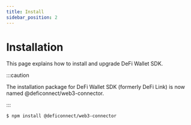 ```yaml
---
title: Install
sidebar_position: 2
---
```


# Installation

This page explains how to install and upgrade DeFi Wallet SDK.


:::caution

The installation package for DeFi Wallet SDK (formerly DeFi Link) is now named @deficonnect/web3-connector.

:::



```bash npm2yarn
$ npm install @deficonnect/web3-connector
```